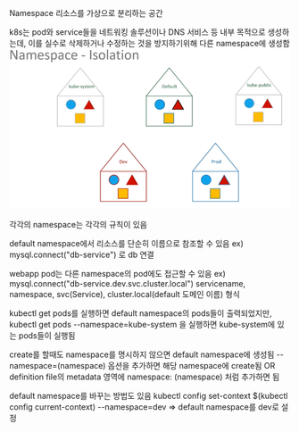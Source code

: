 Namespace
리소스를 가상으로 분리하는 공간

k8s는 pod와 service들을 네트워킹 솔루션이나 DNS 서비스 등 내부 목적으로 생성하는데, 이를 실수로 삭제하거나 수정하는 것을 방지하기위해 다른 namespace에 생성함
![alt text](image-7.png)

각각의 namespace는 각각의 규칙이 있음

default namespace에서 리소스를 단순히 이름으로 참조할 수 있음
ex) mysql.connect("db-service") 로 db 연결

webapp pod는 다른 namespace의 pod에도 접근할 수 있음
ex) mysql.connect("db-service.dev.svc.cluster.local")
servicename, namespace, svc(Service), cluster.local(default 도메인 이름) 형식

kubectl get pods를 실행하면 default namespace의 pods들이 출력되었지만,
kubectl get pods --namespace=kube-system 을 실행하면 kube-system에 있는 pods들이 실행됨

create를 할때도 namespace를 명시하지 않으면 default namespace에 생성됨
--namespace=(namespace) 옵션을 추가하면 해당 namespace에 create됨
OR
definition file의 metadata 영역에 namespace: (namespace) 처럼 추가하면 됨

default namespace를 바꾸는 방법도 있음
kubectl config set-context $(kubectl config current-context) --namespace=dev
=> default namespace를 dev로 설정

